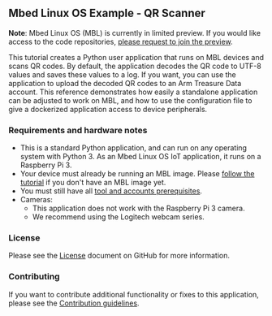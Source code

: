 ## Mbed Linux OS Example - QR Scanner

<span class="notes">**Note**: Mbed Linux OS (MBL) is currently in limited preview. If you would like access to the code repositories, [please request to join the preview](https://os.mbed.com/linux-os/).</span>

This tutorial creates a Python user application that runs on MBL devices and scans QR codes. By default, the application decodes the QR code to UTF-8 values and saves these values to a log. If you want, you can use the application to upload the decoded QR codes to an Arm Treasure Data account. This reference demonstrates how easily a standalone application can be adjusted to work on MBL, and how to use the configuration file to give a dockerized application access to device peripherals.

### Requirements and hardware notes

* This is a standard Python application, and can run on any operating system with Python 3. As an Mbed Linux OS IoT application, it runs on a Raspberry Pi 3.
* Your device must already be running an MBL image. Please [follow the tutorial](../getting-started/tutorial-building-an-image.html) if you don't have an MBL image yet.
* You must still have all [tool and accounts prerequisites](../getting-started/setting-up-and-supported-hardware.html).
* Cameras:
    * This application does not work with the Raspberry Pi 3 camera.
    * We recommend using the Logitech webcam series.

### License

Please see the [License](https://github.com/ARMmbed/mbl-example-qr/blob/master/LICENSE.md) document on GitHub for more information.

### Contributing

If you want to contribute additional functionality or fixes to this application, please see the [Contribution guidelines](../references/contribution-guidelines.html).
